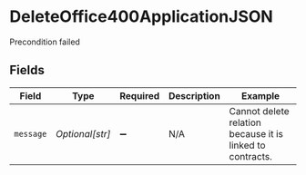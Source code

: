 # DeleteOffice400ApplicationJSON

Precondition failed


## Fields

| Field                                                     | Type                                                      | Required                                                  | Description                                               | Example                                                   |
| --------------------------------------------------------- | --------------------------------------------------------- | --------------------------------------------------------- | --------------------------------------------------------- | --------------------------------------------------------- |
| `message`                                                 | *Optional[str]*                                           | :heavy_minus_sign:                                        | N/A                                                       | Cannot delete relation because it is linked to contracts. |